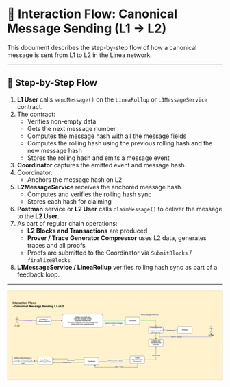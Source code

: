 
# 📩 Interaction Flow: Canonical Message Sending (L1 → L2)

This document describes the step-by-step flow of how a canonical message is sent from L1 to L2 in the Linea network.

---

## 🔄 Step-by-Step Flow

1. **L1 User** calls `sendMessage()` on the `LineaRollup` or `L1MessageService` contract.
2. The contract:
   - Verifies non-empty data
   - Gets the next message number
   - Computes the message hash with all the message fields
   - Computes the rolling hash using the previous rolling hash and the new message hash
   - Stores the rolling hash and emits a message event
3. **Coordinator** captures the emitted event and message hash.
4. Coordinator:
   - Anchors the message hash on L2
5. **L2MessageService** receives the anchored message hash.
   - Computes and verifies the rolling hash sync
   - Stores each hash for claiming
6. **Postman** service or **L2 User** calls `claimMessage()` to deliver the message to the **L2 User**.
7. As part of regular chain operations:
   - **L2 Blocks and Transactions** are produced
   - **Prover / Trace Generator Compressor** uses L2 data, generates traces and all proofs
   - Proofs are submitted to the Coordinator via `SubmitBlocks` / `finalizeBlocks`
8. **L1MessageService / LineaRollup** verifies rolling hash sync as part of a feedback loop.

---

<img src="../diagrams/canonicalL1ToL2Messaging.png">


